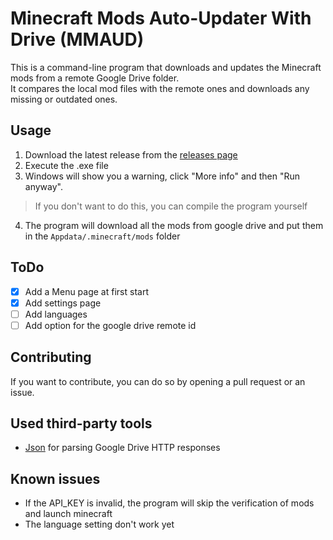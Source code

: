 # Minecraft Mods Auto-Updater With Drive (MMAUD)
This is a command-line program that downloads and updates the 
Minecraft mods from a remote Google Drive folder.<br>
It compares the local mod files with the remote ones and downloads any missing or 
outdated ones.

## Usage

1. Download the latest release from the [releases page](releases/latest)
2. Execute the .exe file
3. Windows will show you a warning, click "More info" and then "Run anyway".
>If you don't want to do this, you can compile the program yourself

4. The program will download all the mods from google drive and put them in the `Appdata/.minecraft/mods` folder

## ToDo
- [x] Add a Menu page at first start
- [x] Add settings page
- [ ] Add languages
- [ ] Add option for the google drive remote id

## Contributing

If you want to contribute, you can do so by opening a pull request or an issue.

## Used third-party tools
- [Json](https://github.com/nlohmann/json) for parsing Google Drive HTTP responses 

## Known issues
- If the API_KEY is invalid, the program will skip the verification of mods and launch minecraft
- The language setting don't work yet
